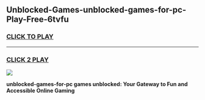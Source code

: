 
## Unblocked-Games-unblocked-games-for-pc-Play-Free-6tvfu
<h3>
<a href="https://premium76.site?title=unblocked-games-for-pc&ref=23A">CLICK TO PLAY</a></h3>
<hr>

<h3>
<a href="https://premium76.site?title=unblocked-games-for-pc&ref=23A">CLICK 2 PLAY</a>
  
</h3>

<a href="https://premium76.site?title=unblocked-games-for-pc&ref=23A"><img src="https://clearcache.store/games.png"></a>


**unblocked-games-for-pc games unblocked: Your Gateway to Fun and Accessible Online Gaming**
